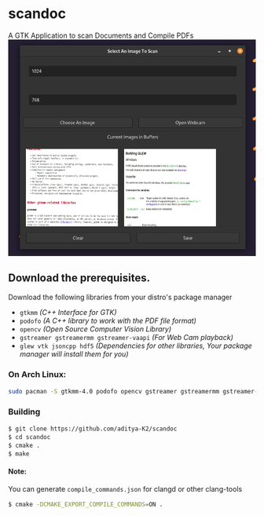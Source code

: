# scandoc
A GTK Application to scan Documents and Compile PDFs
![Screenshot](./image)

## Download the prerequisites.

Download the following libraries from your distro's package manager

- `gtkmm` *(C++ Interface for GTK)*
- `podofo` *(A C++ library to work with the PDF file format)*
- `opencv` *(Open Source Computer Vision Library)*
- `gstreamer gstreamermm gstreamer-vaapi` *(For Web Cam playback)*
- `glew vtk jsoncpp hdf5` *(Dependencies for other libraries,
Your package manager will install them for you)*

### On Arch Linux:

```sh
sudo pacman -S gtkmm-4.0 podofo opencv gstreamer gstreamermm gstreamer-vaapi glew vtk jsoncpp hdf5
```
### Building

```sh
$ git clone https://github.com/aditya-K2/scandoc
$ cd scandoc
$ cmake .
$ make
```

#### Note:

You can generate `compile_commands.json` for clangd or other clang-tools

```bash
$ cmake -DCMAKE_EXPORT_COMPILE_COMMANDS=ON .
```

